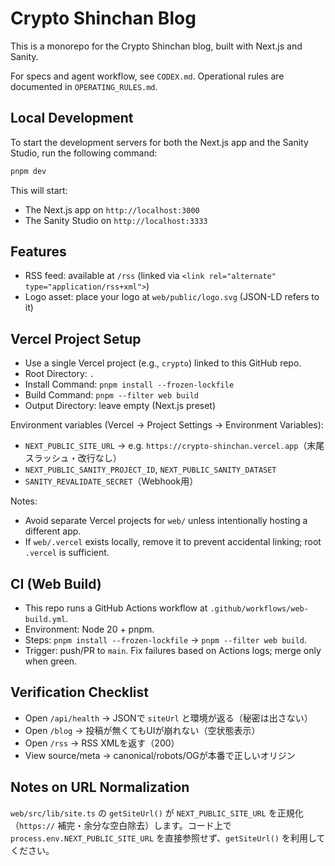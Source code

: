 # Crypto Shinchan Blog

This is a monorepo for the Crypto Shinchan blog, built with Next.js and Sanity.

For specs and agent workflow, see `CODEX.md`. Operational rules are documented in `OPERATING_RULES.md`.

## Local Development

To start the development servers for both the Next.js app and the Sanity Studio, run the following command:

```bash
pnpm dev
```

This will start:
- The Next.js app on `http://localhost:3000`
- The Sanity Studio on `http://localhost:3333`

## Features
- RSS feed: available at `/rss` (linked via `<link rel="alternate" type="application/rss+xml">`)
- Logo asset: place your logo at `web/public/logo.svg` (JSON-LD refers to it)

## Vercel Project Setup

- Use a single Vercel project (e.g., `crypto`) linked to this GitHub repo.
- Root Directory: `.`
- Install Command: `pnpm install --frozen-lockfile`
- Build Command: `pnpm --filter web build`
- Output Directory: leave empty (Next.js preset)

Environment variables (Vercel → Project Settings → Environment Variables):
- `NEXT_PUBLIC_SITE_URL` → e.g. `https://crypto-shinchan.vercel.app`（末尾スラッシュ・改行なし）
- `NEXT_PUBLIC_SANITY_PROJECT_ID`, `NEXT_PUBLIC_SANITY_DATASET`
- `SANITY_REVALIDATE_SECRET`（Webhook用）

Notes:
- Avoid separate Vercel projects for `web/` unless intentionally hosting a different app.
- If `web/.vercel` exists locally, remove it to prevent accidental linking; root `.vercel` is sufficient.

## CI (Web Build)
- This repo runs a GitHub Actions workflow at `.github/workflows/web-build.yml`.
- Environment: Node 20 + pnpm.
- Steps: `pnpm install --frozen-lockfile` → `pnpm --filter web build`.
- Trigger: push/PR to `main`. Fix failures based on Actions logs; merge only when green.

## Verification Checklist
- Open `/api/health` → JSONで `siteUrl` と環境が返る（秘密は出さない）
- Open `/blog` → 投稿が無くてもUIが崩れない（空状態表示）
- Open `/rss` → RSS XMLを返す（200）
- View source/meta → canonical/robots/OGが本番で正しいオリジン

## Notes on URL Normalization
`web/src/lib/site.ts` の `getSiteUrl()` が `NEXT_PUBLIC_SITE_URL` を正規化（`https://` 補完・余分な空白除去）します。コード上で `process.env.NEXT_PUBLIC_SITE_URL` を直接参照せず、`getSiteUrl()` を利用してください。
